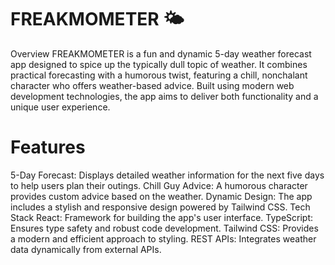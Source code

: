# FREAKMOMETER 🌤️
Overview
FREAKMOMETER is a fun and dynamic 5-day weather forecast app designed to spice up the typically dull topic of weather. It combines practical forecasting with a humorous twist, featuring a chill, nonchalant character who offers weather-based advice. Built using modern web development technologies, the app aims to deliver both functionality and a unique user experience.

# Features
5-Day Forecast: Displays detailed weather information for the next five days to help users plan their outings.
Chill Guy Advice: A humorous character provides custom advice based on the weather.
Dynamic Design: The app includes a stylish and responsive design powered by Tailwind CSS.
Tech Stack
React: Framework for building the app's user interface.
TypeScript: Ensures type safety and robust code development.
Tailwind CSS: Provides a modern and efficient approach to styling.
REST APIs: Integrates weather data dynamically from external APIs.
